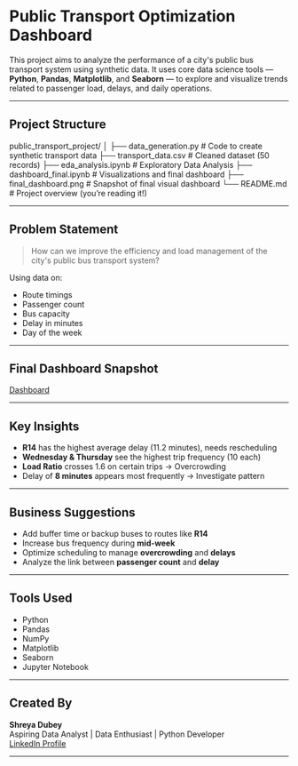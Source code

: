 #  Public Transport Optimization Dashboard

This project aims to analyze the performance of a city's public bus transport system using synthetic data. It uses core data science tools — **Python**, **Pandas**, **Matplotlib**, and **Seaborn** — to explore and visualize trends related to passenger load, delays, and daily operations.

---

##  Project Structure

public_transport_project/
│
├── data_generation.py # Code to create synthetic transport data
├── transport_data.csv # Cleaned dataset (50 records)
├── eda_analysis.ipynb # Exploratory Data Analysis
├── dashboard_final.ipynb # Visualizations and final dashboard
├── final_dashboard.png # Snapshot of final visual dashboard
└── README.md # Project overview (you’re reading it!)


---

##  Problem Statement

> How can we improve the efficiency and load management of the city's public bus transport system?

Using data on:
- Route timings
- Passenger count
- Bus capacity
- Delay in minutes
- Day of the week

---

##  Final Dashboard Snapshot

[Dashboard](public_transport_final_dashboard.png)

---

##  Key Insights

- **R14** has the highest average delay (11.2 minutes), needs rescheduling
- **Wednesday & Thursday** see the highest trip frequency (10 each)
- **Load Ratio** crosses 1.6 on certain trips → Overcrowding
- Delay of **8 minutes** appears most frequently → Investigate pattern

---

##  Business Suggestions

- Add buffer time or backup buses to routes like **R14**
- Increase bus frequency during **mid-week**
- Optimize scheduling to manage **overcrowding** and **delays**
- Analyze the link between **passenger count** and **delay**

---

##  Tools Used

- Python
- Pandas
- NumPy
- Matplotlib
- Seaborn
- Jupyter Notebook

---

## Created By

**Shreya Dubey**  
Aspiring Data Analyst | Data Enthusiast | Python Developer  
[LinkedIn Profile](https://www.linkedin.com/in/shreya-dubey-6446b9306)

---




